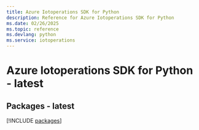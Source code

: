 ```yaml
---
title: Azure Iotoperations SDK for Python
description: Reference for Azure Iotoperations SDK for Python
ms.date: 02/26/2025
ms.topic: reference
ms.devlang: python
ms.service: iotoperations
---
```

# Azure Iotoperations SDK for Python - latest
## Packages - latest
[!INCLUDE [packages](iotoperations-index.md)]